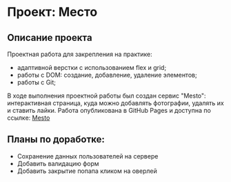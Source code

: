 # Проект: Место

## Описание проекта
Проектная работа для закрепления на практике:
* адаптивной верстки с использованием flex и grid;
* работы с DOM: создание, добавление, удаление элементов;
* работы с Git;

В ходе выполнения проектной работы был создан сервис "Mesto": интерактивная страница, куда можно добавлять фотографии, удалять их и ставить лайки.
Работа опубликована в GitHub Pages и доступна по ссылке: [Mesto](https://bntamnh.github.io/mesto/index.html)

## Планы по доработке:
* Сохранение данных пользователей на сервере
* Добавить валидацию форм
* Добавить закрытие попапа кликом на оверлей
